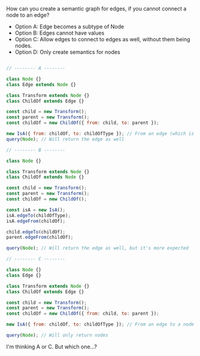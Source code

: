 How can you create a semantic graph for edges, if you cannot connect a node to an edge?

 * Option A: Edge becomes a subtype of Node
 * Option B: Edges cannot have values
 * Option C: Allow edges to connect to edges as well, without them being nodes.
 * Option D: Only create semantics for nodes

```js

// -------- A --------

class Node {}
class Edge extends Node {}

class Transform extends Node {}
class ChildOf extends Edge {}

const child = new Transform();
const parent = new Transform();
const childOf = new ChildOf({ from: child, to: parent });

new IsA({ from: childOf, to: childOfType }); // From an edge (which is a node) to a node
query(Node); // Will return the edge as well

// -------- B --------

class Node {}

class Transform extends Node {}
class ChildOf extends Node {}

const child = new Transform();
const parent = new Transform();
const childOf = new ChildOf();

const isA = new IsA();
isA.edgeTo(childOfType);
isA.edgeFrom(childOf);

child.edgeTo(childOf);
parent.edgeFrom(childOf);

query(Node); // Will return the edge as well, but it's more expected

// -------- C --------

class Node {}
class Edge {}

class Transform extends Node {}
class ChildOf extends Edge {}

const child = new Transform();
const parent = new Transform();
const childOf = new ChildOf({ from: child, to: parent });

new IsA({ from: childOf, to: childOfType }); // From an edge to a node

query(Node); // Will only return nodes
```

I'm thinking A or C. But which one...?